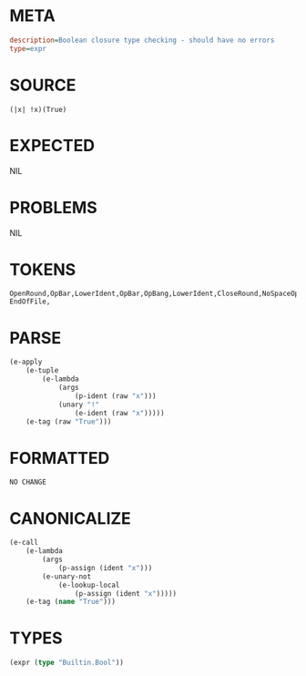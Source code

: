 # META
~~~ini
description=Boolean closure type checking - should have no errors
type=expr
~~~
# SOURCE
~~~roc
(|x| !x)(True)
~~~
# EXPECTED
NIL
# PROBLEMS
NIL
# TOKENS
~~~zig
OpenRound,OpBar,LowerIdent,OpBar,OpBang,LowerIdent,CloseRound,NoSpaceOpenRound,UpperIdent,CloseRound,
EndOfFile,
~~~
# PARSE
~~~clojure
(e-apply
	(e-tuple
		(e-lambda
			(args
				(p-ident (raw "x")))
			(unary "!"
				(e-ident (raw "x")))))
	(e-tag (raw "True")))
~~~
# FORMATTED
~~~roc
NO CHANGE
~~~
# CANONICALIZE
~~~clojure
(e-call
	(e-lambda
		(args
			(p-assign (ident "x")))
		(e-unary-not
			(e-lookup-local
				(p-assign (ident "x")))))
	(e-tag (name "True")))
~~~
# TYPES
~~~clojure
(expr (type "Builtin.Bool"))
~~~
